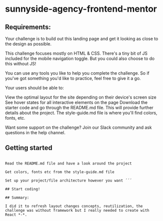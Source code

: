 # sunnyside-agency-frontend-mentor

## Requirements:

Your challenge is to build out this landing page and get it looking as close to the design as possible.

This challenge focuses mostly on HTML & CSS. There's a tiny bit of JS included for the mobile navigation toggle. But you could also choose to do this without JS!

You can use any tools you like to help you complete the challenge. So if you've got something you'd like to practice, feel free to give it a go.

Your users should be able to:

View the optimal layout for the site depending on their device's screen size
See hover states for all interactive elements on the page
Download the starter code and go through the README.md file. This will provide further details about the project. The style-guide.md file is where you'll find colors, fonts, etc.

Want some support on the challenge? Join our Slack community and ask questions in the help channel.

## Getting started
``` Set up the project with version control (e.g. Git)

Read the README.md file and have a look around the project

Get colors, fonts etc from the style-guide.md file
 
Set up your project/file architecture however you want ´´´

## Start coding!

## Summary: 

I did it to refresh layout changes concepts, reutilization, the challenge was without framework but I really needed to create with React *-*.
